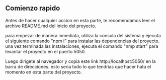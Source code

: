 ## Comienzo rapido

Antes de hacer cualquier accion en esta parte, te recomendamos leer el archivo README.md del inicio del proyecto.

para empezar de manera inmediata, utiliza la consola del sistema y ejecuta el siguiente comando "npm i" para instalar las dependencias del proyecto. una vez terminada las instalaciones, ejecuta el comando "nmp start" para levantar el proyecto en el puerto 5050.

Luego dirigete al navegador y copia este link http://localhost:5050/ en la barra de direcciones.
esto seria todo lo que tendrias que hacer hata el momento en esta parte del proyecto.
